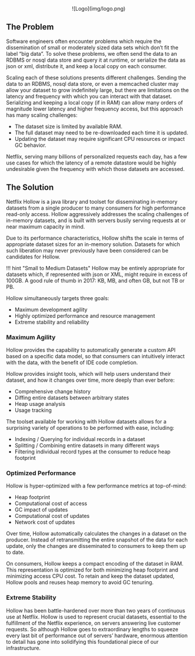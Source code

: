 <center>![Logo](img/logo.png)</center>

## The Problem

Software engineers often encounter problems which require the dissemination of small or moderately sized data sets which don’t fit the label “big data”.  To solve these problems, we often send the data to an RDBMS or nosql data store and query it at runtime, or serialize the data as json or xml, distribute it, and keep a local copy on each consumer.


Scaling each of these solutions presents different challenges.  Sending the data to an RDBMS, nosql data store, or even a memcached cluster may allow your dataset to grow indefinitely large, but there are limitations on the latency and frequency with which you can interact with that dataset.  Serializing and keeping a local copy (if in RAM) can allow many orders of magnitude lower latency and higher frequency access, but this approach has many scaling challenges:

* The dataset size is limited by available RAM.
* The full dataset may need to be re-downloaded each time it is updated.
* Updating the dataset may require significant CPU resources or impact GC behavior.

Netflix, serving many billions of personalized requests each day, has a few use cases for which the latency of a remote datastore would be highly undesirable given the frequency with which those datasets are accessed.

## The Solution

Netflix Hollow is a java library and toolset for disseminating in-memory datasets from a single producer to many consumers for high performance read-only access. Hollow aggressively addresses the scaling challenges of in-memory datasets, and is built with servers busily serving requests at or near maximum capacity in mind.

Due to its performance characteristics, Hollow shifts the scale in terms of appropriate dataset sizes for an in-memory solution.  Datasets for which such liberation may never previously have been considered can be candidates for Hollow.  

!!! hint "Small to Medium Datasets"
    Hollow may be entirely appropriate for datasets which, if represented with json or XML, might require in excess of 100GB.  A good rule of thumb in 2017: KB, MB, and often GB, but not TB or PB.

Hollow simultaneously targets three goals:

* Maximum development agility
* Highly optimized performance and resource management
* Extreme stability and reliability

### Maximum Agility

Hollow provides the capability to automatically generate a custom API based on a specific data model, so that consumers can intuitively interact with the data, with the benefit of IDE code completion.

Hollow provides insight tools, which will help users understand their dataset, and how it changes over time, more deeply than ever before:

* Comprehensive change history
* Diffing entire datasets between arbitrary states
* Heap usage analysis
* Usage tracking

The toolset available for working with Hollow datasets allows for a surprising variety of operations to be performed with ease, including:

* Indexing / Querying for individual records in a dataset
* Splitting / Combining entire datasets in many different ways
* Filtering individual record types at the consumer to reduce heap footprint

### Optimized Performance

Hollow is hyper-optimized with a few performance metrics at top-of-mind:

* Heap footprint
* Computational cost of access
* GC impact of updates
* Computational cost of updates
* Network cost of updates

Over time, Hollow automatically calculates the changes in a dataset on the producer.  Instead of retransmitting the entire snapshot of the data for each update, only the changes are disseminated to consumers to keep them up to date.

On consumers, Hollow keeps a compact encoding of the dataset in RAM.  This representation is optimized for both minimizing heap footprint and minimizing access CPU cost.  To retain and keep the dataset updated, Hollow pools and reuses heap memory to avoid GC tenuring.

### Extreme Stability

Hollow has been battle-hardened over more than two years of continuous use at Netflix.  Hollow is used to represent crucial datasets, essential to the fulfillment of the Netflix experience, on servers answering live customer requests.  So although Hollow goes to extraordinary lengths to squeeze every last bit of performance out of servers’ hardware, enormous attention to detail has gone into solidifying this foundational piece of our infrastructure.
